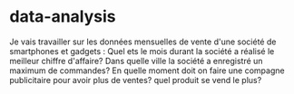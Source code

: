 # data-analysis
Je vais travailler sur les données mensuelles de vente d'une société de smartphones et gadgets :
Quel ets le mois durant la société a réalisé le meilleur chiffre d'affaire?
Dans quelle ville la société a enregistré un maximum de commandes?
En quelle moment doit on faire une compagne publicitaire pour avoir plus de ventes?
quel produit se vend le plus?
